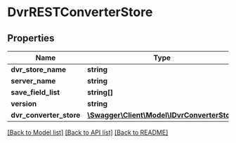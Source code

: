 # DvrRESTConverterStore

## Properties
Name | Type | Description | Notes
------------ | ------------- | ------------- | -------------
**dvr_store_name** | **string** |  | 
**server_name** | **string** |  | 
**save_field_list** | **string[]** |  | [optional] 
**version** | **string** |  | 
**dvr_converter_store** | [**\Swagger\Client\Model\IDvrConverterStore**](IDvrConverterStore.md) |  | 

[[Back to Model list]](../README.md#documentation-for-models) [[Back to API list]](../README.md#documentation-for-api-endpoints) [[Back to README]](../README.md)


